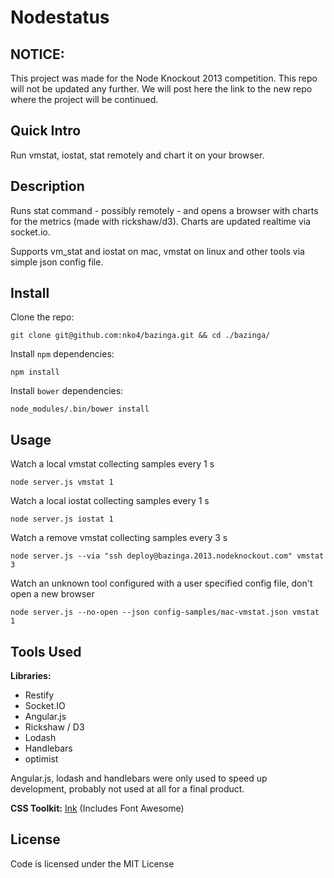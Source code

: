 # Nodestatus

## NOTICE:
This project was made for the Node Knockout 2013 competition. This repo will not be updated any further. We will post here the link to the new repo where the project will be continued.

## Quick Intro

Run vmstat, iostat, <any>stat remotely and chart it on your browser.

## Description

Runs <whatever>stat command - possibly remotely - and opens a browser with charts for the metrics (made with rickshaw/d3). Charts are updated realtime via socket.io.

Supports vm_stat and iostat on mac, vmstat on linux and other tools via simple json config file.

## Install

Clone the repo:

    git clone git@github.com:nko4/bazinga.git && cd ./bazinga/

Install `npm` dependencies:

    npm install

Install `bower` dependencies:

    node_modules/.bin/bower install

## Usage

Watch a local vmstat collecting samples every 1 s

    node server.js vmstat 1

Watch a local iostat collecting samples every 1 s

    node server.js iostat 1

Watch a remove vmstat collecting samples every 3 s

    node server.js --via "ssh deploy@bazinga.2013.nodeknockout.com" vmstat 3

Watch an unknown tool configured with a user specified config file, don't open a new browser

    node server.js --no-open --json config-samples/mac-vmstat.json vmstat 1

## Tools Used

**Libraries:**

- Restify
- Socket.IO
- Angular.js
- Rickshaw / D3
- Lodash
- Handlebars
- optimist

Angular.js, lodash and handlebars were only used to speed up development, probably not used at all for a final product.

**CSS Toolkit:** [Ink](http://ink.sapo.pt) (Includes Font Awesome)

## License

Code is licensed under the MIT License

